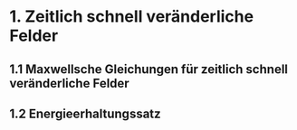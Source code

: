 # 1. Zeitlich schnell veränderliche Felder 
## 1.1 Maxwellsche Gleichungen für zeitlich schnell veränderliche Felder 

## 1.2 Energieerhaltungssatz 

